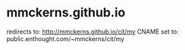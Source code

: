# mmckerns.github.io

redirects to: http://mmckerns.github.io/cit/my
CNAME set to: public.enthought.com/~mmckerns/cit/my
